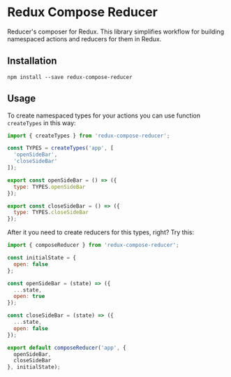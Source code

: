 # Redux Compose Reducer

Reducer's composer for Redux. This library simplifies workflow for building namespaced actions and reducers for them in Redux.

## Installation

```
npm install --save redux-compose-reducer
```

## Usage

To create namespaced types for your actions you can use function `createTypes` in this way:

```js
import { createTypes } from 'redux-compose-reducer';

const TYPES = createTypes('app', [
  'openSideBar',
  'closeSideBar'
]);

export const openSideBar = () => ({
  type: TYPES.openSideBar
});

export const closeSideBar = () => ({
  type: TYPES.closeSideBar
});
```

After it you need to create reducers for this types, right? Try this:

```js
import { composeReducer } from 'redux-compose-reducer';

const initialState = {
  open: false
};

const openSideBar = (state) => ({
  ...state,
  open: true
});

const closeSideBar = (state) => ({
  ...state,
  open: false
});

export default composeReducer('app', {
  openSideBar,
  closeSideBar
}, initialState);
```
